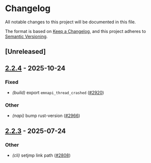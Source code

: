 # Changelog

All notable changes to this project will be documented in this file.

The format is based on [Keep a Changelog](https://keepachangelog.com/en/1.0.0/),
and this project adheres to [Semantic Versioning](https://semver.org/spec/v2.0.0.html).

## [Unreleased]

## [2.2.4](https://github.com/napi-rs/napi-rs/compare/napi-build-v2.2.3...napi-build-v2.2.4) - 2025-10-24

### Fixed

- *(build)* export `emnapi_thread_crashed` ([#2920](https://github.com/napi-rs/napi-rs/pull/2920))

### Other

- *(napi)* bump rust-version ([#2966](https://github.com/napi-rs/napi-rs/pull/2966))

## [2.2.3](https://github.com/napi-rs/napi-rs/compare/napi-build-v2.2.2...napi-build-v2.2.3) - 2025-07-24

### Other

- *(cli)* setjmp link path ([#2808](https://github.com/napi-rs/napi-rs/pull/2808))
